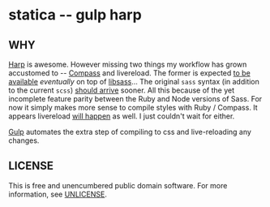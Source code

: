 # statica -- gulp harp

## WHY

[Harp](http://harpjs.com) is awesome.  However missing two things my workflow has grown accustomed to -- [Compass](http://compass-style.org) and livereload.  The former is expected [to be available](https://github.com/hcatlin/libsass/issues/82) *eventually* on top of [libsass](http://libsass.org)...  The original `sass` syntax (in addition to the current `scss`) [should arrive](https://github.com/sintaxi/harp/issues/185) sooner.  All this because of the yet incomplete feature parity between the Ruby and Node versions of Sass.  For now it simply makes more sense to compile styles with Ruby / Compass.  It appears livereload [will happen](https://github.com/sintaxi/harp/issues/80) as well.  I just couldn't wait for either.

[Gulp](http://gulpjs.com) automates the extra step of compiling to css and live-reloading any changes.


## LICENSE

This is free and unencumbered public domain software.
For more information, see [UNLICENSE](http://unlicense.org).

